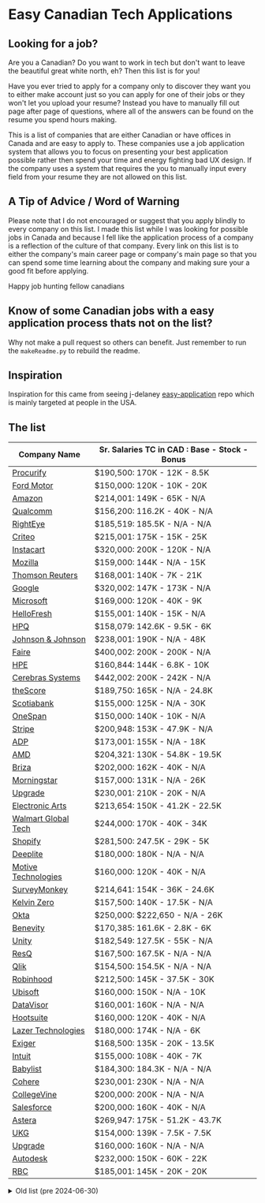 # Easy Canadian Tech Applications

## Looking for a job?
Are you a Canadian? Do you want to work in tech but don't want to leave the beautiful great white north, eh? Then this list is for you!

Have you ever tried to apply for a company only to discover they want you to either make account just so you can apply for one of their jobs or they won't let you upload your resume? Instead you have to manually fill out page after page of questions, where all of the answers can be found on the resume you spend hours making.

This is a list of companies that are either Canadian or have offices in Canada and are easy to apply to. These companies use a job application system that allows you to focus on presenting your best application possible rather then spend your time and energy fighting bad UX design. If the company uses a system that requires the you to manually input every field from your resume they are not allowed on this list.

## A Tip of Advice / Word of Warning
Please note that I do not encouraged or suggest that you apply blindly to every company on this list. I made this list while I was looking for possible jobs in Canada and because I fell like the application process of a company is a reflection of the culture of that company. Every link on this list is to either the company's main career page or company's main page so that you can spend some time learning about the company and making sure your a good fit before applying.

Happy job hunting fellow canadians

## Know of some Canadian jobs with a easy application process thats not on the list? 
Why not make a pull request so others can benefit. Just remember to run the ```makeReadme.py``` to rebuild the readme.

## Inspiration 
Inspiration for this came from seeing j-delaney [easy-application](https://github.com/j-delaney/easy-application) repo which is mainly targeted at people in the USA. 


## The list

| Company Name                                                                                   | Sr. Salaries TC in CAD : Base - Stock - Bonus |
|------------------------------------------------------------------------------------------------|-----------------------------------------------|
| [Procurify](https://www.procurify.com/careers/)                                                | $190,500: 170K - 12K - 8.5K                   |
| [Ford Motor](https://corporate.ford.com/careers.html)                                          | $150,000: 120K - 10K - 20K                    |
| [Amazon](https://www.amazon.jobs/)                                                             | $214,001: 149K - 65K - N/A                    |
| [Qualcomm](https://careers.qualcomm.com/)                                                      | $156,200: 116.2K - 40K - N/A                  |
| [RightEye](https://righteye.com/careers/)                                                      | $185,519: 185.5K - N/A - N/A                  |
| [Criteo](https://careers.criteo.com/en/)                                                       | $215,001: 175K - 15K - 25K                    |
| [Instacart](https://instacart.careers/)                                                        | $320,000: 200K - 120K - N/A                   |
| [Mozilla](https://www.mozilla.org/en-US/careers/listings/)                                     | $159,000: 144K - N/A - 15K                    |
| [Thomson Reuters](https://careers.thomsonreuters.com/)                                         | $168,001: 140K - 7K - 21K                     |
| [Google](https://www.google.com/about/careers/applications/)                                   | $320,002: 147K - 173K - N/A                   |
| [Microsoft](https://careers.microsoft.com/)                                                    | $169,000: 120K - 40K - 9K                     |
| [HelloFresh](https://careers.hellofresh.com/global/en/)                                        | $155,001: 140K - 15K - N/A                    |
| [HPQ](https://jobs.hp.com/us/)                                                                 | $158,079: 142.6K - 9.5K - 6K                  |
| [Johnson & Johnson](https://www.jnj.com/)                                                      | $238,001: 190K - N/A - 48K                    |
| [Faire](https://www.faire.com/careers)                                                         | $400,002: 200K - 200K - N/A                   |
| [HPE](https://careers.hpe.com/us/en)                                                           | $160,844: 144K - 6.8K - 10K                   |
| [Cerebras Systems](https://www.cerebras.net/join-us/)                                          | $442,002: 200K - 242K - N/A                   |
| [theScore](https://www.scoremediaandgaming.com/careers)                                        | $189,750: 165K - N/A - 24.8K                  |
| [Scotiabank](https://www.scotiabank.com/careers/en/careers.html)                               | $155,000: 125K - N/A - 30K                    |
| [OneSpan](https://www.onespan.com/about/careers)                                               | $150,000: 140K - 10K - N/A                    |
| [Stripe](https://stripe.com/jobs/search)                                                       | $200,948: 153K - 47.9K - N/A                  |
| [ADP](https://jobs.adp.com/en/)                                                                | $173,001: 155K - N/A - 18K                    |
| [AMD](https://careers.amd.com/careers-home/jobs)                                               | $204,321: 130K - 54.8K - 19.5K                |
| [Briza](https://www.briza.com/careers)                                                         | $202,000: 162K - 40K - N/A                    |
| [Morningstar](https://www.morningstar.com/careers)                                             | $157,000: 131K - N/A - 26K                    |
| [Upgrade](https://www.upgrade.com/careers/)                                                    | $230,001: 210K - 20K - N/A                    |
| [Electronic Arts](https://www.ea.com/careers)                                                  | $213,654: 150K - 41.2K - 22.5K                |
| [Walmart Global Tech](https://tech.walmart.com/content/walmart-global-tech/en_us/careers.html) | $244,000: 170K - 40K - 34K                    |
| [Shopify](https://www.shopify.com/careers)                                                     | $281,500: 247.5K - 29K - 5K                   |
| [Deeplite](https://www.deeplite.ai/careers)                                                    | $180,000: 180K - N/A - N/A                    |
| [Motive Technologies](https://www.gomotive.com/careers/)                                       | $160,000: 120K - 40K - N/A                    |
| [SurveyMonkey](https://www.surveymonkey.com/mp/careers/)                                       | $214,641: 154K - 36K - 24.6K                  |
| [Kelvin Zero](https://kelvinzero.com/careers)                                                  | $157,500: 140K - 17.5K - N/A                  |
| [Okta](https://www.okta.com/company/careers/)                                                  | $250,000: $222,650 - N/A - 26K                |
| [Benevity](https://www.benevity.com/careers)                                                   | $170,385: 161.6K - 2.8K - 6K                  |
| [Unity](https://careers.unity.com/)                                                            | $182,549: 127.5K - 55K - N/A                  |
| [ResQ](https://www.getresq.com/careers)                                                        | $167,500: 167.5K - N/A - N/A                  |
| [Qlik](https://www.qlik.com/us/company/careers)                                                | $154,500: 154.5K - N/A - N/A                  |
| [Robinhood](https://careers.robinhood.com/)                                                    | $212,500: 145K - 37.5K - 30K                  |
| [Ubisoft](https://www.ubisoft.com/en-us/company/careers)                                       | $160,000: 150K - N/A - 10K                    |
| [DataVisor](https://www.datavisor.com/careers/)                                                | $160,001: 160K - N/A - N/A                    |
| [Hootsuite](https://hootsuite.com/about/careers)                                               | $160,000: 120K - 40K - N/A                    |
| [Lazer Technologies](https://www.lazertechnologies.com/careers)                                | $180,000: 174K - N/A - 6K                     |
| [Exiger](https://www.exiger.com/careers)                                                       | $168,500: 135K - 20K - 13.5K                  |
| [Intuit](https://www.intuit.com/careers/)                                                      | $155,000: 108K - 40K - 7K                     |
| [Babylist](https://www.babylist.com/about/careers)                                             | $184,300: 184.3K - N/A - N/A                  |
| [Cohere](https://cohere.com/careers)                                                           | $230,001: 230K - N/A - N/A                    |
| [CollegeVine](https://www.collegevine.com/jobs)                                                | $200,000: 200K - N/A - N/A                    |
| [Salesforce](https://www.salesforce.com/company/careers/)                                      | $200,000: 160K - 40K - N/A                    |
| [Astera](https://www.astera.com/careers)                                                       | $269,947: 175K - 51.2K - 43.7K                |
| [UKG](https://www.ukg.com/careers)                                                             | $154,000: 139K - 7.5K - 7.5K                  |
| [Upgrade](https://www.upgrade.com/careers)                                                     | $160,000: 160K - N/A - N/A                    |
| [Autodesk](https://www.autodesk.com/careers)                                                   | $232,000: 150K - 60K - 22K                    |
| [RBC](https://jobs.rbc.com/)                                                                   | $185,001: 145K - 20K - 20K                    |


<details>
  <summary>Old list (pre 2024-06-30)</summary>

<!-- BEGIN DATA -->

| Company Name | Sr. Salaries TC : Base - Stock - Bonus |
| --- | --- |
| [ACV Auctions](https://www.acvauctions.com/careers) | 216 803 CAD : 150 тис. - 66,8 тис. - N/A |
| [Amazon](https://www.amazon.jobs/) | 214 535 CAD : 160 тис. - 29,53 тис. - 25 тис. |
| [AMD](https://careers.amd.com/) | 236 334 CAD : 145 тис. - 41,33 тис. - 50 тис. |
| [Autodesk](https://www.autodesk.com/careers/overview) | 249 989 CAD : 157,99 тис. - 70 тис. - 22 тис. |
| [Binance](https://www.binance.com/en/careers/job-openings) | 229 501 CAD : 170 тис. - N/A - 59,5 тис. |
| [Block](https://block.xyz/careers) | 276 979 CAD : 173 тис. - 103,98 тис. - N/A |
| [Bolt](https://www.bolt.com/careers) | 260 000 CAD : 260 тис. - N/A - N/A |
| [Brex](https://www.brex.com/careers) | 500 000 CAD : 350 тис. - 150 тис. - N/A |
| [Carta](https://carta.com/careers/) | 278 001 CAD : 228 тис. - 50 тис. - N/A |
| [Cerebras Systems](https://www.cerebras.net/join-us/) | 240 000 CAD : 240 тис. - N/A - N/A |
| [Cisco](https://www.cisco.com/c/en/us/about/careers.html) | 268 173 CAD : 180 тис. - 41,17 тис. - 47 тис. |
| [Clari](https://www.clari.com/careers/) | 366 632 CAD : 260 тис. - 92,88 тис. - 13,75 тис. |
| [Clickatell](https://www.clickatell.com/jobs/) | 238 344 CAD : 198,62 тис. - N/A - 39,72 тис. |
| [Coinbase](https://www.coinbase.com/careers) | 374 732 CAD : 185,49 тис. - 163,73 тис. - 25,51 тис. |
| [Coursera](https://about.coursera.org/careers) | 233 501 CAD : 159 тис. - 59,5 тис. - 15 тис. |
| [CrowdStrike](https://www.crowdstrike.com/careers/) | 230 000 CAD : 168 тис. - 50 тис. - 12 тис. |
| [DigitalOcean](https://www.digitalocean.com/careers) | 298 523 CAD : 198 тис. - 34,52 тис. - N/A |
| [Etsy](https://careers.etsy.com/) | 325 201 CAD : 182 тис. - 125 тис. - 18,2 тис. |
| [Facebook](https://www.metacareers.com/) | 222 000 CAD : 140 тис. - 82 тис. - N/A |
| [Faire](https://www.faire.com/en-ca/careers) | 465 002 CAD : 215 тис. - 250 тис. - N/A |
| [GitHub](https://github.com/about/careers) | 320 517 CAD : 224,45 тис. - 66,8 тис. - 29,27 тис. |
| [Google](https://careers.google.com/jobs/) | 240 480 CAD : 146,96 тис. - 66,8 тис. - 26,72 тис. |
| [Guidewire Software](https://careers.guidewire.com/) | 213 989 CAD : 159,99 тис. - 30 тис. - 24 тис. |
| [HashiCorp](https://www.hashicorp.com/careers) | 313 000 CAD : 203 тис. - 110 тис. - N/A |
| [IBM](https://www.ibm.com/careers/uk-en/search/%3Ffilters%3Dprimary_country:DZ,primary_country:AT,primary_country:BE,primary_country:BG,primary_country:HR,primary_country:CY,primary_country:CZ,primary_country:DK,primary_country:EG,primary_country:FI,primary_country:FR,primary_country:DE,primary_country:GH,primary_country:GR,primary_country:HU,primary_country:IE,primary_country:IL,primary_country:IT,primary_country:KE,primary_country:LV,primary_country:LT,primary_country:MA,primary_country:NL,primary_country:NG,primary_country:NO,primary_country:PK,primary_country:PL,primary_country:PT,primary_country:QA,primary_country:RO,primary_country:SA,primary_country:RS,primary_country:SK,primary_country:SI,primary_country:ZA,primary_country:ES,primary_country:SE,primary_country:CH,primary_country:TN,primary_country:TR,primary_country:AE,primary_country:GB) | 340 000 CAD : 245 тис. - 60 тис. - 35 тис. |
| [Instacart](https://instacart.careers/current-openings/) | 250 000 CAD : 190 тис. - 60 тис. - N/A |
| [Kraken](https://www.kraken.com/careers) | 280 560 CAD : 280,56 тис. - N/A - N/A |
| [Ledn](https://ledn.io/careers) | 261 988 CAD : 200 тис. - 61,99 тис. - N/A |
| [Lookout](https://lookoutsociety.ca/careers/) | 207 164 CAD : 150 тис. - 42,16 тис. - 15 тис. |
| [Lunchbox Technolo...](https://lunchbox.io/careers) | 222 000 CAD : 222 тис. - N/A - N/A |
| [Microsoft](https://careers.microsoft.com/) | 230 000 CAD : 185 тис. - 35 тис. - 10 тис. |
| [MongoDB](https://www.mongodb.com/careers) | 335 000 CAD : 260 тис. - 75 тис. - N/A |
| [NerdWallet](https://www.nerdwallet.com/careers/teams) | 226 611 CAD : 197 тис. - 29,61 тис. - N/A |
| [Nuro](https://www.nuro.ai/careers) | 474 002 CAD : 200 тис. - 250 тис. - 24 тис. |
| [Nvidia](https://www.nvidia.com/en-us/about-nvidia/careers/) | 225 000 CAD : 175 тис. - 50 тис. - N/A |
| [Okta](https://www.okta.com/company/careers/) | 235 759 CAD : 152 тис. - 68,76 тис. - 15 тис. |
| [Oracle](https://www.oracle.com/careers/) | 226 000 CAD : 160 тис. - 50 тис. - 16 тис. |
| [PayPal](https://careers.pypl.com/home/) | 213 760 CAD : 160,32 тис. - 53,44 тис. - N/A |
| [Penn National Gaming](https://www.pennentertainment.com/careers) | 252 751 CAD : 200 тис. - 52,75 тис. - N/A |
| [Perpetua](https://perpetua.io/) | 220 001 CAD : 200 тис. - N/A - 20 тис. |
| [Pinterest](https://www.pinterestcareers.com/) | 250 485 CAD : 197,99 тис. - 52,5 тис. - N/A |
| [Planned](https://planned.com/careers) | 258 501 CAD : 220 тис. - 38,5 тис. - N/A |
| [Polar Asset Manag...](https://polaramp.com/talent/) | 320 000 CAD : 320 тис. - N/A - N/A |
| [Qualcomm](https://www.qualcomm.com/company/careers) | 249 000 CAD : 136 тис. - 100 тис. - 13 тис. |
| [SADA](https://sada.com/careers-cloud-computing-business-solutions/) | 210 000 CAD : 210 тис. - N/A - N/A |
| [Salesforce](https://www.salesforce.com/company/careers/) | 205 266 CAD : 158 тис. - 23,57 тис. - 23,7 тис. |
| [Shopify](https://www.shopify.com/ca/careers) | 207 002 CAD : 162 тис. - 45 тис. - N/A |
| [Snowflake](https://careers.snowflake.com/) | 432 000 CAD : 180 тис. - 225 тис. - 27 тис. |
| [Square](https://careers.squareup.com/ca/en) | 247 389 CAD : 160 тис. - 87,39 тис. - N/A |
| [StackAdapt](https://www.stackadapt.com/careers) | 215 001 CAD : 200 тис. - 15 тис. - N/A |
| [Stripe](https://stripe.com/jobs/search) | 280 965 CAD : 180 тис. - 100,96 тис. - N/A |
| [TD bank](https://jobs.td.com/en-CA/) | 228 800 CAD : 228,8 тис. - N/A - N/A |
| [Tech Mahindra](https://careers.techmahindra.com/) | 235 752 CAD : 235,75 тис. - N/A - N/A |
| [Twitch](https://www.twitch.tv/jobs/) | 250 000 CAD : 185 тис. - 15 тис. - 50 тис. |
| [Twitter](https://careers.twitter.com/) | 225 485 CAD : 150 тис. - 75,49 тис. - N/A |
| [Uber](https://www.uber.com/us/en/careers/) | 238 205 CAD : 142 тис. - 96,2 тис. - N/A |
| [Upgrade](https://www.upgrade.com/careers/) | 337 499 CAD : 180 тис. - 157,5 тис. - N/A |
| [VMware](https://careers.vmware.com/careers-home/) | 274 513 CAD : 200 тис. - 54,51 тис. - 20 тис. |
| [VTS](https://www.vts.com/careers) | 250 000 CAD : 200 тис. - 50 тис. - N/A |
| [Wayfair](https://www.aboutwayfair.com/careers) | 220 000 CAD : 220 тис. - N/A - N/A |
| [Wealthsimple](https://www.wealthsimple.com/en-ca/careers) | 220 000 CAD : 180 тис. - 40 тис. - N/A |
| [Wish](https://www.wish.com/careers) | 260 001 CAD : 220 тис. - 40 тис. - N/A |
| [Yelp](https://www.yelp.careers/) | 240 151 CAD : 140 тис. - 100,15 тис. - N/A |

</details>
